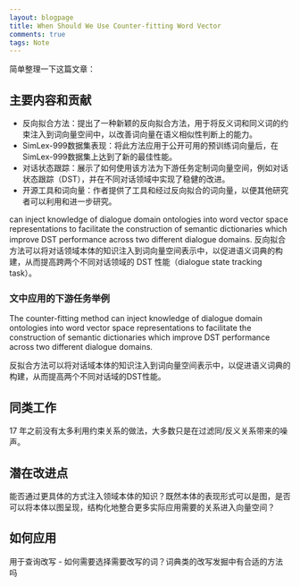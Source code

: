 ```yaml
---
layout: blogpage
title: When Should We Use Counter-fitting Word Vector
comments: true
tags: Note
---
```


简单整理一下这篇文章：

## 主要内容和贡献

- 反向拟合方法：提出了一种新颖的反向拟合方法，用于将反义词和同义词的约束注入到词向量空间中，以改善词向量在语义相似性判断上的能力。
- SimLex-999数据集表现：将此方法应用于公开可用的预训练词向量后，在SimLex-999数据集上达到了新的最佳性能。
- 对话状态跟踪：展示了如何使用该方法为下游任务定制词向量空间，例如对话状态跟踪（DST），并在不同对话领域中实现了稳健的改进。
- 开源工具和词向量：作者提供了工具和经过反向拟合的词向量，以便其他研究者可以利用和进一步研究。

 can inject knowledge of dialogue domain ontologies into word vector space representations to facilitate the construction of semantic dictionaries which improve DST performance across two different dialogue domains. 
反向拟合⽅法可以将对话领域本体的知识注⼊到词向量空间表示中，以促进语义词典的构建，从⽽提⾼跨两个不同对话领域的 DST 性能（dialogue state tracking task）。

### 文中应用的下游任务举例

The counter-fitting method can inject knowledge of dialogue domain ontologies into word vector space representations to facilitate the
construction of semantic dictionaries which improve DST performance across two different dialogue domains.

反拟合方法可以将对话域本体的知识注入到词向量空间表示中，以促进语义词典的构建，从而提高两个不同对话域的DST性能。

## 同类工作

17 年之前没有太多利用约束关系的做法，大多数只是在过滤同/反义关系带来的噪声。







## 潜在改进点

能否通过更具体的方式注入领域本体的知识？既然本体的表现形式可以是图，是否可以将本体以图呈现，结构化地整合更多实际应用需要的关系进入向量空间？


## 如何应用

用于查询改写 - 如何需要选择需要改写的词？词典类的改写发掘中有合适的方法吗